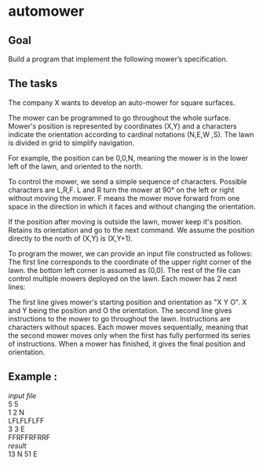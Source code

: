 # automower

## Goal
Build a program that implement the following mower’s specification.
## The tasks
The company X wants to develop an auto-mower for square surfaces.


The mower can be programmed to go throughout the whole surface. Mower's position is represented by coordinates (X,Y) and a characters indicate the orientation according to cardinal notations (N,E,W ,S).
The lawn is divided in grid to simplify navigation.


For example, the position can be 0,0,N, meaning the mower is in the lower left of the lawn, and oriented to the north.


To control the mower, we send a simple sequence of characters. Possible characters are L,R,F. L and R turn the mower at 90° on the left or right without moving the mower. F means the mower move forward from one space in the direction in which it faces and without changing the orientation.


If the position after moving is outside the lawn, mower keep it's position. Retains its orientation and go to the next command.
We assume the position directly to the north of (X,Y) is (X,Y+1).

To program the mower, we can provide an input file constructed as follows:
The first line corresponds to the coordinate of the upper right corner of the lawn. the bottom left corner is assumed as (0,0).
The rest of the file can control multiple mowers deployed on the lawn. Each mower has 2 next lines:


The first line gives mower's starting position and orientation as "X Y O". X and Y being the position and O the orientation.
The second line gives instructions to the mower to go throughout the lawn. Instructions are characters without spaces.
Each mower moves sequentially, meaning that the second mower moves only when the first has fully performed its series of instructions.
When a mower has finished, it gives the final position and orientation.


## Example :
*input file*  
5 5  
1 2 N  
LFLFLFLFF  
3 3 E  
FFRFFRFRRF  
*result*  
13 N 51 E   

